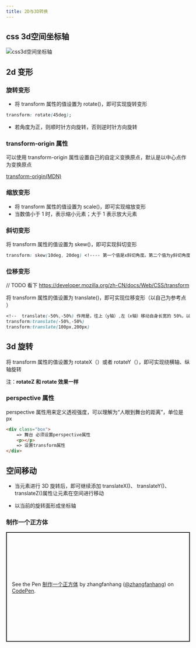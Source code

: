 ```yaml
---
title: 2D与3D转换
---
```


## css 3d空间坐标轴

![css3d空间坐标轴](https://zfh-nanjing-bucket.oss-cn-nanjing.aliyuncs.com/blog-images/css3d%E7%A9%BA%E9%97%B4%E5%9D%90%E6%A0%87%E8%BD%B4.png)

## 2d 变形

### 旋转变形

-   将 transform 属性的值设置为 rotate()，即可实现旋转变形

```css
transform: rotate(45deg);
```

-   若角度为正，则顺时针方向旋转，否则逆时针方向旋转

### transform-origin 属性

可以使用 transform-origin 属性设置自己的自定义变换原点，默认是以中心点作为变换原点

[transform-origin(MDN)](https://developer.mozilla.org/zh-CN/docs/Web/CSS/transform-origin/)

### 缩放变形

-   将 transform 属性的值设置为 scale()，即可实现缩放变形
-   当数值小于 1 时，表示缩小元素；大于 1 表示放大元素

### 斜切变形

将 transform 属性的值设置为 skew()，即可实现斜切变形

```css
transform: skew(10deg, 20deg) <!---- 第一个值是x斜切角度。第二个值为y斜切角度>;
```

### 位移变形

// TODO 看下  https://developer.mozilla.org/zh-CN/docs/Web/CSS/transform

将 transform 属性的值设置为 translate()，即可实现位移变形（以自己为参考点 ）

```css
<!--  translate(-50%,-50%) 作用是，往上（y轴）,左（x轴）移动自身长宽的 50%，以使其居于中心位置。 -->
transform:translate(-50%,-50%)
transform:translate(100px,200px)
```

## 3d 旋转

将 transform 属性的值设置为 rotateX（）或者 rotateY（），即可实现绕横轴、纵轴旋转

注：**rotateZ 和 rotate 效果一样**

### perspective 属性

perspective 属性用来定义透视强度，可以理解为“人眼到舞台的距离”，单位是 px

```html
<div class="box">
    => 舞台 必须设置perspective属性
    <p></p>
    => 设置transform属性
</div>
```

## 空间移动

-   当元素进行 3D 旋转后，即可继续添加 translateX()、 translateY()、 translateZ()属性让元素在空间进行移动

-   以当前的旋转面形成坐标轴

### 制作一个正方体

<p class="codepen" data-height="300" data-default-tab="html,result" data-slug-hash="YzYExrm" data-user="zhangfanhang" style="height: 300px; box-sizing: border-box; display: flex; align-items: center; justify-content: center; border: 2px solid; margin: 1em 0; padding: 1em;">
  <span>See the Pen <a href="https://codepen.io/zhangfanhang/pen/YzYExrm">
  制作一个正方体</a> by zhangfanhang (<a href="https://codepen.io/zhangfanhang">@zhangfanhang</a>)
  on <a href="https://codepen.io">CodePen</a>.</span>
</p>
<script async src="https://cpwebassets.codepen.io/assets/embed/ei.js"></script>
